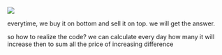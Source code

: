 ![](https://i.imgur.com/bpyxnrY.png)

everytime, we buy it on bottom and sell it on top. 
we will get the answer.

so how to realize the code? 
we can calculate every day how many it will increase then to sum all the price of increasing difference